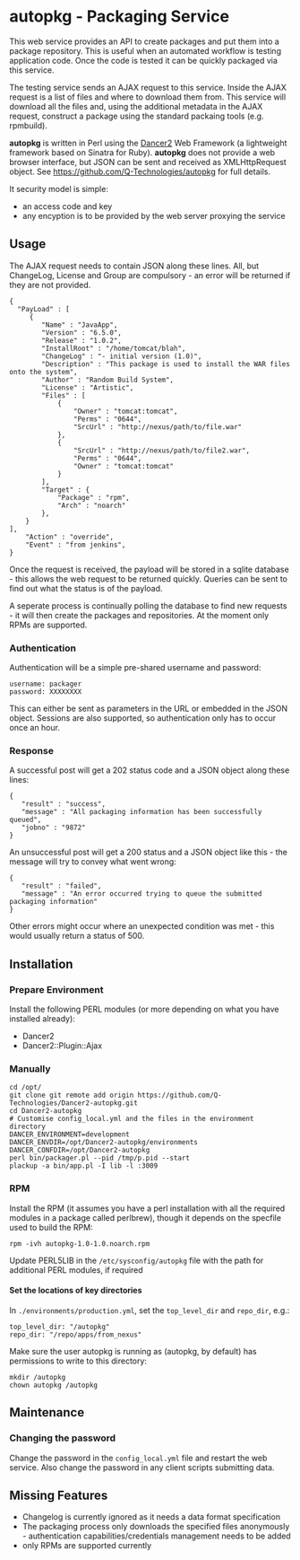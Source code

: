 # autopkg - Packaging Service

This web service provides an API to create packages and put them into a package repository.  This is useful when an automated workflow is testing application code.  Once the code is tested it can be quickly packaged via this service.

The testing service sends an AJAX request to this service.  Inside the AJAX request is a list of files and where to download them from.  This service will download all the files and, using the additional metadata in the AJAX request, construct a package using the standard packaing tools (e.g. rpmbuild).

**autopkg** is written in Perl using the [Dancer2](http://perldancer.org) Web Framework (a lightweight framework based on Sinatra for Ruby).  **autopkg** does not provide a web browser interface, but JSON can be sent and received as XMLHttpRequest object.  See https://github.com/Q-Technologies/autopkg for full details.

It security model is simple:
  * an access code and key
  * any encyption is to be provided by the web server proxying the service

## Usage

The AJAX request needs to contain JSON along these lines.  All, but ChangeLog, License and Group are compulsory - an error will be returned if they are not provided.

    {
      "PayLoad" : [
         {
            "Name" : "JavaApp",
            "Version" : "6.5.0",
            "Release" : "1.0.2",
            "InstallRoot" : "/home/tomcat/blah",
            "ChangeLog" : "- initial version (1.0)",
            "Description" : "This package is used to install the WAR files onto the system",
            "Author" : "Random Build System",
            "License" : "Artistic",
            "Files" : [
                {
                    "Owner" : "tomcat:tomcat",
                    "Perms" : "0644",
                    "SrcUrl" : "http://nexus/path/to/file.war"
                },
                {
                    "SrcUrl" : "http://nexus/path/to/file2.war",
                    "Perms" : "0644",
                    "Owner" : "tomcat:tomcat"
                }
            ],
            "Target" : {
                "Package" : "rpm",
                "Arch" : "noarch"
            },
        }
    ],
        "Action" : "override",
        "Event" : "from jenkins",
    }

Once the request is received, the payload will be stored in a sqlite database - this allows the web request to be returned quickly.  Queries can be sent to find out what the status is of the payload.

A seperate process is continually polling the database to find new requests - it will then create the packages and repositories.  At the moment only RPMs are supported.

### Authentication

Authentication will be a simple pre-shared username and password:

    username: packager
    password: XXXXXXXX

This can either be sent as parameters in the URL or embedded in the JSON object. Sessions are also supported, so authentication only has to occur once an hour.

### Response

A successful post will get a 202 status code and a JSON object along these lines:

    {
       "result" : "success", 
       "message" : "All packaging information has been successfully queued", 
       "jobno" : "9872"
    }

An unsuccessful post will get a 200 status and a JSON object like this - the message will try to convey what went wrong:

    {
       "result" : "failed", 
       "message" : "An error occurred trying to queue the submitted packaging information"
    }

Other errors might occur where an unexpected condition was met - this would usually return a status of 500.


## Installation

### Prepare Environment

Install the following PERL modules (or more depending on what you have installed already):
  * Dancer2
  * Dancer2::Plugin::Ajax


### Manually

```
cd /opt/
git clone git remote add origin https://github.com/Q-Technologies/Dancer2-autopkg.git
cd Dancer2-autopkg
# Customise config_local.yml and the files in the environment directory
DANCER_ENVIRONMENT=development
DANCER_ENVDIR=/opt/Dancer2-autopkg/environments
DANCER_CONFDIR=/opt/Dancer2-autopkg
perl bin/packager.pl --pid /tmp/p.pid --start
plackup -a bin/app.pl -I lib -l :3009
```


### RPM

Install the RPM (it assumes you have a perl installation with all the required modules in a package called perlbrew), though it depends on the specfile used to build the RPM:

    rpm -ivh autopkg-1.0-1.0.noarch.rpm

Update PERL5LIB in the `/etc/sysconfig/autopkg` file with the path for additional PERL modules, if required

#### Set the locations of key directories
In `./environments/production.yml`, set the `top_level_dir` and `repo_dir`, e.g.:

    top_level_dir: "/autopkg"
    repo_dir: "/repo/apps/from_nexus"

Make sure the user autopkg is running as (autopkg, by default) has permissions to write to this directory:

    mkdir /autopkg
    chown autopkg /autopkg


## Maintenance
### Changing the password
Change the password in the `config_local.yml` file and restart the web service.  Also change the password in any client scripts submitting data.

## Missing Features

  * Changelog is currently ignored as it needs a data format specification
  * The packaging process only downloads the specified files anonymously - authentication capabilities/credentials management needs to be added
  * only RPMs are supported currently


